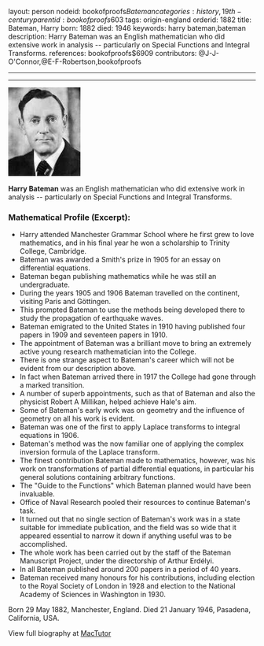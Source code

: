 layout: person
nodeid: bookofproofs$Bateman
categories: history,19th-century
parentid: bookofproofs$603
tags: origin-england
orderid: 1882
title: Bateman, Harry
born: 1882
died: 1946
keywords: harry bateman,bateman
description: Harry Bateman was an English mathematician who did extensive work in analysis -- particularly on Special Functions and Integral Transforms.
references: bookofproofs$6909
contributors: @J-J-O'Connor,@E-F-Robertson,bookofproofs

---



---

![Bateman.jpg](https://github.com/bookofproofs/bookofproofs.github.io/blob/main/_sources/_assets/images/portraits/Bateman.jpg?raw=true)

**Harry Bateman** was an English mathematician who did extensive work in analysis -- particularly on Special Functions and Integral Transforms.

### Mathematical Profile (Excerpt):
* Harry attended Manchester Grammar School where he first grew to love mathematics, and in his final year he won a scholarship to Trinity College, Cambridge.
* Bateman was awarded a Smith's prize in 1905 for an essay on differential equations.
* Bateman began publishing mathematics while he was still an undergraduate.
* During the years 1905 and 1906 Bateman travelled on the continent, visiting Paris and Göttingen.
* This prompted Bateman to use the methods being developed there to study the propagation of earthquake waves.
* Bateman emigrated to the United States in 1910 having published four papers in 1909 and seventeen papers in 1910.
* The appointment of Bateman was a brilliant move to bring an extremely active young research mathematician into the College.
* There is one strange aspect to Bateman's career which will not be evident from our description above.
* In fact when Bateman arrived there in 1917 the College had gone through a marked transition.
* A number of superb appointments, such as that of Bateman and also the physicist Robert A Millikan, helped achieve Hale's aim.
* Some of Bateman's early work was on geometry and the influence of geometry on all his work is evident.
* Bateman was one of the first to apply Laplace transforms to integral equations in 1906.
* Bateman's method was the now familiar one of applying the complex inversion formula of the Laplace transform.
* The finest contribution Bateman made to mathematics, however, was his work on transformations of partial differential equations, in particular his general solutions containing arbitrary functions.
* The "Guide to the Functions" which Bateman planned would have been invaluable.
* Office of Naval Research pooled their resources to continue Bateman's task.
* It turned out that no single section of Bateman's work was in a state suitable for immediate publication, and the field was so wide that it appeared essential to narrow it down if anything useful was to be accomplished.
* The whole work has been carried out by the staff of the Bateman Manuscript Project, under the directorship of Arthur Erdélyi.
* In all Bateman published around 200 papers in a period of 40 years.
* Bateman received many honours for his contributions, including election to the Royal Society of London in 1928 and election to the National Academy of Sciences in Washington in 1930.

Born 29 May 1882, Manchester, England. Died 21 January 1946, Pasadena, California, USA.

View full biography at [MacTutor](https://mathshistory.st-andrews.ac.uk/Biographies/Bateman/)
